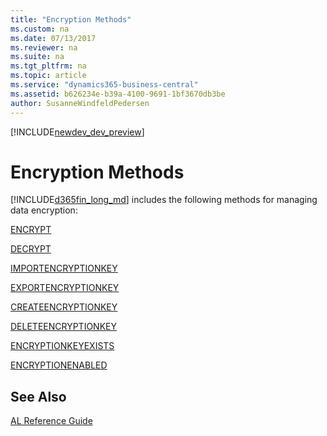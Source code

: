 ```yaml
---
title: "Encryption Methods"
ms.custom: na
ms.date: 07/13/2017
ms.reviewer: na
ms.suite: na
ms.tgt_pltfrm: na
ms.topic: article
ms.service: "dynamics365-business-central"
ms.assetid: b626234e-b39a-4100-9691-1bf3670db3be
author: SusanneWindfeldPedersen
---
```


[!INCLUDE[newdev_dev_preview](../includes/newdev_dev_preview.md)]

# Encryption Methods
[!INCLUDE[d365fin_long_md](../includes/d365fin_long_md.md)] includes the following methods for managing data encryption:  

[ENCRYPT](devenv-encrypt-method.md)  

[DECRYPT](devenv-decrypt-method.md)

[IMPORTENCRYPTIONKEY](devenv-IMPORTENCRYPTIONKEY-method.md)  

[EXPORTENCRYPTIONKEY](devenv-EXPORTENCRYPTIONKEY-method.md)  

[CREATEENCRYPTIONKEY](devenv-CREATEENCRYPTIONKEY-method.md)  

[DELETEENCRYPTIONKEY](devenv-DELETEENCRYPTIONKEY-method.md)  

[ENCRYPTIONKEYEXISTS](devenv-ENCRYPTIONKEYEXISTS-method.md)  

[ENCRYPTIONENABLED](devenv-encryptionenabled-method.md)  

## See Also  
 [AL Reference Guide](../devenv-al-reference-guide.md)
